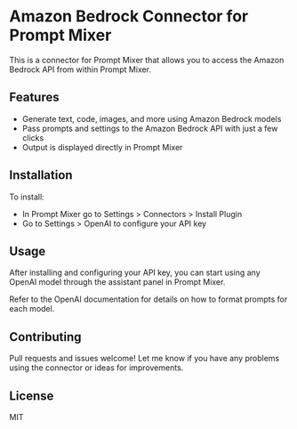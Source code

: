 # Amazon Bedrock Connector for Prompt Mixer

This is a connector for Prompt Mixer that allows you to access the Amazon Bedrock API from within Prompt Mixer.

## Features

- Generate text, code, images, and more using Amazon Bedrock models
- Pass prompts and settings to the Amazon Bedrock API with just a few clicks
- Output is displayed directly in Prompt Mixer

## Installation

To install:

- In Prompt Mixer go to Settings > Connectors > Install Plugin
- Go to Settings > OpenAI to configure your API key

## Usage

After installing and configuring your API key, you can start using any OpenAI model through the assistant panel in Prompt Mixer.

Refer to the OpenAI documentation for details on how to format prompts for each model.

## Contributing

Pull requests and issues welcome! Let me know if you have any problems using the connector or ideas for improvements.

## License

MIT
